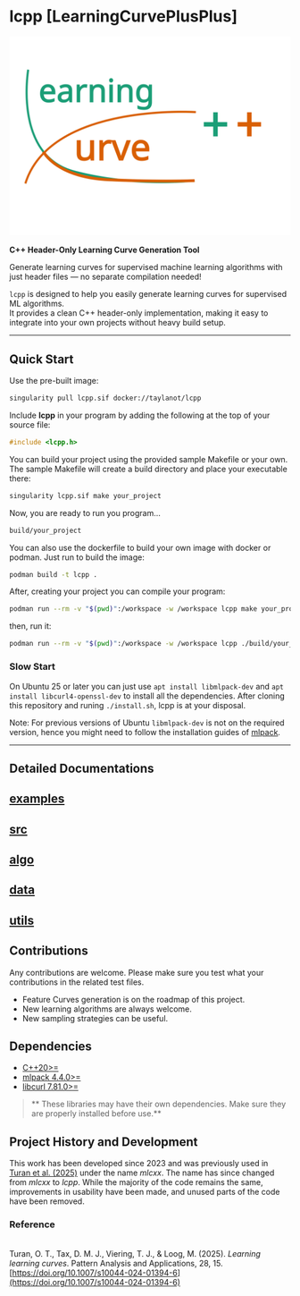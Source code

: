 # lcpp [LearningCurvePlusPlus]

![](docs/figures/logo.svg)

**C++ Header-Only Learning Curve Generation Tool**  

Generate learning curves for supervised machine learning algorithms with just header files — no separate compilation needed!  

`lcpp` is designed to help you easily generate learning curves for supervised ML algorithms.  
It provides a clean C++ header-only implementation, making it easy to integrate into your own projects without heavy build setup.  

---

 
## Quick Start  

Use the pre-built image:
```bash
singularity pull lcpp.sif docker://taylanot/lcpp
```

Include **lcpp** in your program by adding the following at the top of your source file:
```cpp
#include <lcpp.h>
```

You can build your project using the provided sample Makefile or your own. The sample Makefile will create a build directory and place your executable there:
```bash
singularity lcpp.sif make your_project
```

Now, you are ready to run you program...
```bash
build/your_project
```

You can also use the dockerfile to build your own image with docker or podman. Just run to build the image:
```bash
podman build -t lcpp .
```

After, creating your project you can compile your program:
```bash
podman run --rm -v "$(pwd)":/workspace -w /workspace lcpp make your_project
```
then, run it:
```bash
podman run --rm -v "$(pwd)":/workspace -w /workspace lcpp ./build/your_project
```

### Slow Start

On Ubuntu 25 or later you can just use `apt install libmlpack-dev` and `apt install libcurl4-openssl-dev` to install all the dependencies. After cloning this repository and runing `./install.sh`, lcpp is at your disposal.

Note: For previous versions of Ubuntu `libmlpack-dev` is not on the required version, hence you might need to follow the installation guides of [mlpack](https://github.com/mlpack/mlpack/tree/master).

---

## Detailed Documentations

[examples](docs/examples.md)
---
[src](docs/src.md)
---
[algo](docs/algo.md)
---
[data](docs/data.md)
---
[utils](docs/utils.md)
---


## Contributions

Any contributions are welcome. Please make sure you test what your contributions in the related test files.

- Feature Curves generation is on the roadmap of this project.
- New learning algorithms are always welcome.
- New sampling strategies can be useful.

## Dependencies

- [C++20>= ](https://en.cppreference.com/w/cpp/20.html)
- [mlpack 4.4.0>=](https://github.com/mlpack/mlpack/tree/master)  
- [libcurl 7.81.0>=](https://curl.se/libcurl/)

> ** These libraries may have their own dependencies. Make sure they are properly installed before use.** 

## Project History and Development

This work has been developed since 2023 and was previously used in [Turan et al. (2025)](#turan2025) under the name *mlcxx*. The name has since changed from *mlcxx* to *lcpp*. While the majority of the code remains the same, improvements in usability have been made, and unused parts of the code have been removed.  

### Reference
<a id="turan2025"></a>  
Turan, O. T., Tax, D. M. J., Viering, T. J., & Loog, M. (2025). *Learning learning curves*. Pattern Analysis and Applications, 28, 15. [https://doi.org/10.1007/s10044-024-01394-6](https://doi.org/10.1007/s10044-024-01394-6)

